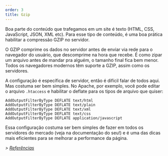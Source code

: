 ```yaml
---
order: 3
title: Gzip
---
```


Boa parte do conteúdo que trafegamos em um site é texto (HTML, CSS, JavaScript, JSON, XML etc). Para esse tipo de conteúdo, é uma boa prática habilitar a compressão GZIP no servidor.

O GZIP comprime os dados no servidor antes de enviar via rede para o navegador do usuário, que descomprime na hora que recebe. É como zipar um arquivo antes de mandar pra alguém, o tamanho final fica bem menor. Todos os navegadores modernos têm suporte a GZIP, assim como os servidores.

A configuração é específica de servidor, então é difícil falar de todos aqui. Mas costuma ser bem simples. No Apache, por exemplo, você pode editar o arquivo `.htaccess` e habilitar o deflate para os tipos de arquivo que quiser:

```
AddOutputFilterByType DEFLATE text/html
AddOutputFilterByType DEFLATE text/plain
AddOutputFilterByType DEFLATE text/xml
AddOutputFilterByType DEFLATE text/css
AddOutputFilterByType DEFLATE application/javascript
```

Essa configuração costuma ser bem simples de fazer em todos os servidores do mercado (veja na documentação do seu!) e é uma das dicas mais eficientes para se melhorar a performance da página.

*> [Referências](https://github.com/zenorocha/browser-diet/wiki/References#gzip)*

